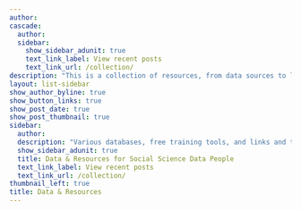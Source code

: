 ```yaml
---
author: 
cascade:
  author: 
  sidebar:
    show_sidebar_adunit: true
    text_link_label: View recent posts
    text_link_url: /collection/
description: "This is a collection of resources, from data sources to learning tools to research tools."
layout: list-sidebar
show_author_byline: true
show_button_links: true
show_post_date: true
show_post_thumbnail: true
sidebar:
  author: 
  description: "Various databases, free training tools, and links and training on research tools"
  show_sidebar_adunit: true
  title: Data & Resources for Social Science Data People
  text_link_label: View recent posts
  text_link_url: /collection/
thumbnail_left: true
title: Data & Resources
---
```

